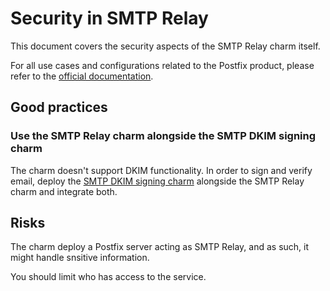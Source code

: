 # Security in SMTP Relay

This document covers the security aspects of the SMTP Relay charm itself.

For all use cases and configurations related to the Postfix product, please refer to the [official documentation](https://www.postfix.org/SMTPD_ACCESS_README.html).

## Good practices

<!-- vale Canonical.007-Headings-sentence-case = NO -->
### Use the SMTP Relay charm alongside the SMTP DKIM signing charm
<!-- vale Canonical.007-Headings-sentence-case = YES -->

The charm doesn't support DKIM functionality. In order to sign and verify email, deploy the [SMTP DKIM signing charm](https://charmhub.io/smtp-dkim-signing) alongside the SMTP Relay charm and integrate both.

## Risks

The charm deploy a Postfix server acting as SMTP Relay, and as such, it might handle snsitive information.

You should limit who has access to the service.

